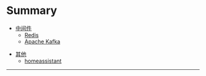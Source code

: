 # Summary

<!--中间件(middleware) -->
* [中间件](middleware/README.md)
  * [Redis](middleware/redis.md)
  * [Apache Kafka](middleware/apache-kafka.md)

<!--其他(others) -->
* [其他](others/README.md)
  * [homeassistant](others/homeassistant.md)
---